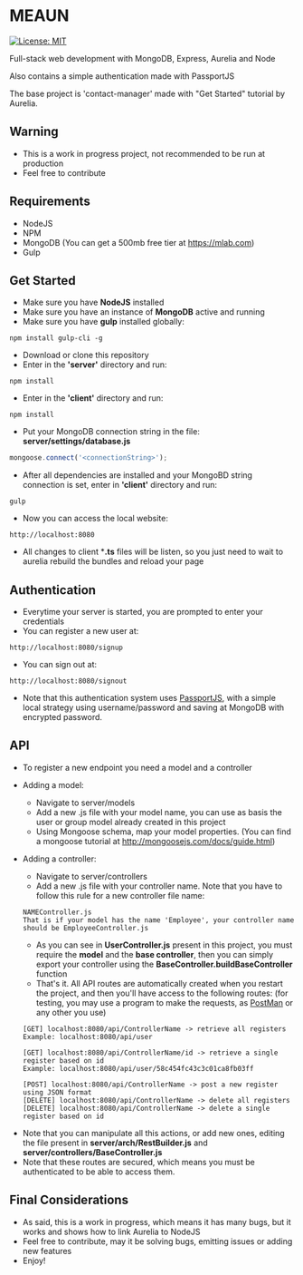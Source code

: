 # MEAUN
[![License: MIT](https://img.shields.io/badge/License-MIT-yellow.svg)](https://opensource.org/licenses/MIT)

Full-stack web development with MongoDB, Express, Aurelia and Node

Also contains a simple authentication made with PassportJS

The base project is 'contact-manager' made with "Get Started" tutorial by Aurelia.

## Warning
- This is a work in progress project, not recommended to be run at production
- Feel free to contribute

## Requirements
- NodeJS
- NPM
- MongoDB (You can get a 500mb free tier at https://mlab.com)
- Gulp

## Get Started

- Make sure you have **NodeJS** installed
- Make sure you have an instance of **MongoDB** active and running
- Make sure you have **gulp** installed globally:
```shell
npm install gulp-cli -g
```
- Download or clone this repository
- Enter in the **'server'** directory and run:
```shell
npm install
```
- Enter in the **'client'** directory and run:
```shell
npm install
```
- Put your MongoDB connection string in the file: **server/settings/database.js**
```javascript
mongoose.connect('<connectionString>');
```
- After all dependencies are installed and your MongoBD string connection is set, enter in **'client'** directory and run:
```shell
gulp
```
- Now you can access the local website:
```
http://localhost:8080
```
- All changes to client ***.ts** files will be listen, so you just need to wait to aurelia rebuild the bundles and reload your page

## Authentication

- Everytime your server is started, you are prompted to enter your credentials
- You can register a new user at:
```
http://localhost:8080/signup
```
- You can sign out at:
```
http://localhost:8080/signout
```
- Note that this authentication system uses [PassportJS](http://passportjs.org/), with a simple local strategy using username/password and saving at MongoDB with encrypted password.

## API
- To register a new endpoint you need a model and a controller

- Adding a model:
  * Navigate to server/models
  * Add a new .js file with your model name, you can use as basis the user or group model already created in this project
  * Using Mongoose schema, map your model properties. (You can find a mongoose tutorial at http://mongoosejs.com/docs/guide.html)

- Adding a controller:
  * Navigate to server/controllers
  * Add a new .js file with your controller name. Note that you have to follow this rule for a new controller file name:
  ```
  NAMEController.js
  That is if your model has the name 'Employee', your controller name should be EmployeeController.js
  ```
  * As you can see in **UserController.js** present in this project, you must require the **model** and the **base controller**, then you can simply export your controller using the **BaseController.buildBaseController** function
  * That's it. All API routes are automatically created when you restart the project, and then you'll have access to the following routes: (for testing, you may use a program to make the requests, as [PostMan](https://www.getpostman.com/) or any other you use)
  ```
  [GET] localhost:8080/api/ControllerName -> retrieve all registers
  Example: localhost:8080/api/user
  
  [GET] localhost:8080/api/ControllerName/id -> retrieve a single register based on id
  Example: localhost:8080/api/user/58c454fc43c3c01ca8fb03ff
  
  [POST] localhost:8080/api/ControllerName -> post a new register using JSON format
  [DELETE] localhost:8080/api/ControllerName -> delete all registers
  [DELETE] localhost:8080/api/ControllerName -> delete a single register based on id
  ```
 * Note that you can manipulate all this actions, or add new ones, editing the file present in **server/arch/RestBuilder.js** and **server/controllers/BaseController.js**
  * Note that these routes are secured, which means you must be authenticated to be able to access them.
  
  ## Final Considerations
  - As said, this is a work in progress, which means it has many bugs, but it works and shows how to link Aurelia to NodeJS
  - Feel free to contribute, may it be solving bugs, emitting issues or adding new features
  - Enjoy!

